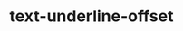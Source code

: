 ---
title: "text-underline-offset"
category: css
keywords: underline
last_test_date: "2021-01-20"
test_url: "/tests/css-text-decoration.html"
test_results_url: "https://app.emailonacid.com/app/acidtest/Zo8XyakhcacSbta8lYvU5vSTAWnaTLi7XIcWtQ7B218Cj/list"
stats: {
    apple-mail: {
        macos: {
            "14.0":"y"
        },
        ios: {
            "14.1":"y"
        }
    },
    gmail: {
        desktop-webmail: {
            "2021-01":"n"
        },
        ios: {
            "2021-01":"n"
        },
        android: {
            "2021-01":"n"
        },
        mobile-webmail: {
            "2021-01":"n"
        }
    },
    orange: {
        desktop-webmail: {
            "2021-01":"y",
            "2021-03":"n"
        },
        ios: {
            "2021-01":"y"
        },
        android: {
            "2021-01":"n"
        }
    },
    outlook: {
        windows: {
            "2003":"n",
            "2007":"n",
            "2010":"n",
            "2013":"n",
            "2016":"n",
            "2019":"n"
        },
        windows-10-mail: {
            "2021-01":"n"
        },
        macos: {
            "2016":"n",
            "16.46":"y"
        },
        outlook-com: {
            "2021-01":"n"
        },
        ios: {
            "2021-01":"n"
        },
        android: {
            "2021-01":"n"
        }
    },
    samsung-email: {
        android: {
            "7.0":"y"
        }
    },
    sfr: {
        desktop-webmail: {
            "2021-01":"y"
        },
        ios: {
            "2021-01":"y"
        },
        android: {
            "2021-01":"n"
        }
    },
    thunderbird: {
        macos: {
            "78.6":"y"
        }
    },
    aol: {
        desktop-webmail: {
            "2021-01":"n"
        },
        ios: {
            "2021-01":"n"
        },
        android: {
            "2021-01":"n"
        }
    },
    yahoo: {
        desktop-webmail: {
            "2021-01":"n"
        },
        ios: {
            "2021-01":"n"
        },
        android: {
            "2021-01":"n"
        }
    },
    protonmail: {
        desktop-webmail: {
            "2021-01":"y"
        },
        ios: {
            "2021-01":"y"
        },
        android: {
            "2021-01":"n"
        }
    },
    hey: {
        desktop-webmail: {
            "2021-01":"y"
        }
    },
    mail-ru: {
        desktop-webmail: {
            "2021-01":"y"
        }
    },
    fastmail: {
        desktop-webmail: {
            "2021-07": "y"
        }
    }
}
links: {
    "Can I use: text-underline-offset": "https://caniuse.com/#feat=text-underline-offset",
    "MDN: text-underline-offset": "https://developer.mozilla.org/en-US/docs/Web/CSS/text-underline-offset"
}
---